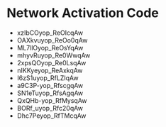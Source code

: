 # Network Activation Code
* xzIbCOyop_ReOIcqAw
* OAXkvuyop_ReOo0qAw
* ML7llOyop_ReOsYqAw
* mhyvRuyop_Re0WwqAw
* 2xpsQOyop_Re0LsqAw
* nIKKyeyop_ReAxkqAw
* I6zS1uyop_RfLZIqAw
* a9C3P-yop_RfscgqAw
* SN1eTuyop_RfsAgqAw
* QxQHb-yop_RfMysqAw
* BORf_uyop_Rfc20qAw
* Dhc7Peyop_RfTMcqAw
